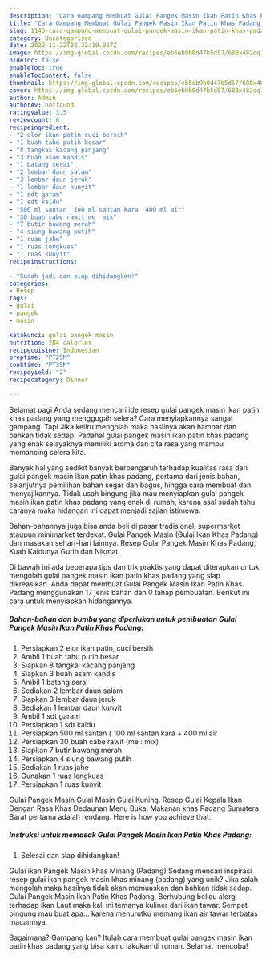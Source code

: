 ```yaml
---
description: "Cara Gampang Membuat Gulai Pangek Masin Ikan Patin Khas Padang yang Menggugah Selera "
title: "Cara Gampang Membuat Gulai Pangek Masin Ikan Patin Khas Padang yang Menggugah Selera "
slug: 1143-cara-gampang-membuat-gulai-pangek-masin-ikan-patin-khas-padang-yang-menggugah-selera
category: Uncategorized
date: 2022-11-22T02:32:19.927Z
image: https://img-global.cpcdn.com/recipes/eb5eb9b0d47b5d57/680x482cq70/gulai-pangek-masin-ikan-patin-khas-padang-foto-resep-utama.jpg
hideToc: false
enableToc: true
enableTocContent: false
thumbnail: https://img-global.cpcdn.com/recipes/eb5eb9b0d47b5d57/680x482cq70/gulai-pangek-masin-ikan-patin-khas-padang-foto-resep-utama.jpg
cover: https://img-global.cpcdn.com/recipes/eb5eb9b0d47b5d57/680x482cq70/gulai-pangek-masin-ikan-patin-khas-padang-foto-resep-utama.jpg
author: Admin
authorAv: notfound
ratingvalue: 3.5
reviewcount: 6
recipeingredient:
- "2 elor ikan patin cuci bersih"
- "1 buah tahu putih besar"
- "8 tangkai kacang panjang"
- "3 buah asam kandis"
- "1 batang serai"
- "2 lembar daun salam"
- "3 lembar daun jeruk"
- "1 lembar daun kunyit"
- "1 sdt garam"
- "1 sdt kaldu"
- "500 ml santan  100 ml santan kara  400 ml air"
- "30 buah cabe rawit me  mix"
- "7 butir bawang merah"
- "4 siung bawang putih"
- "1 ruas jahe"
- "1 ruas lengkuas"
- "1 ruas kunyit"
recipeinstructions:

- "Sudah jadi dan siap dihidangkan!"
categories:
- Resep
tags:
- gulai
- pangek
- masin

katakunci: gulai pangek masin 
nutrition: 284 calories
recipecuisine: Indonesian
preptime: "PT25M"
cooktime: "PT35M"
recipeyield: "2"
recipecategory: Dinner

---
```



Selamat pagi Anda sedang mencari ide resep gulai pangek masin ikan patin khas padang yang menggugah selera? Cara menyiapkannya sangat gampang. Tapi Jika keliru mengolah maka hasilnya akan hambar dan bahkan tidak sedap. Padahal gulai pangek masin ikan patin khas padang yang enak selayaknya memiliki aroma dan cita rasa yang mampu memancing selera kita.


Banyak hal yang sedikit banyak berpengaruh terhadap kualitas rasa dari gulai pangek masin ikan patin khas padang, pertama dari jenis bahan, selanjutnya pemilihan bahan segar dan bagus, hingga cara membuat dan menyajikannya. Tidak usah bingung jika mau menyiapkan gulai pangek masin ikan patin khas padang yang enak di rumah, karena asal sudah tahu caranya maka hidangan ini dapat menjadi sajian istimewa.

Bahan-bahannya juga bisa anda beli di pasar tradisional, supermarket ataupun minimarket terdekat. Gulai Pangek Masin (Gulai Ikan Khas Padang) dan masakan sehari-hari lainnya. Resep Gulai Pangek Masin Khas Padang, Kuah Kaldunya Gurih dan Nikmat.


Di bawah ini ada beberapa tips dan trik praktis yang dapat diterapkan untuk mengolah gulai pangek masin ikan patin khas padang yang siap dikreasikan. Anda dapat membuat Gulai Pangek Masin Ikan Patin Khas Padang menggunakan 17 jenis bahan dan 0 tahap pembuatan. Berikut ini cara untuk menyiapkan hidangannya.

<!--inarticleads1-->

##### Bahan-bahan dan bumbu yang diperlukan untuk pembuatan Gulai Pangek Masin Ikan Patin Khas Padang:

1. Persiapkan 2 elor ikan patin, cuci bersih
1. Ambil 1 buah tahu putih besar
1. Siapkan 8 tangkai kacang panjang
1. Siapkan 3 buah asam kandis
1. Ambil 1 batang serai
1. Sediakan 2 lembar daun salam
1. Siapkan 3 lembar daun jeruk
1. Sediakan 1 lembar daun kunyit
1. Ambil 1 sdt garam
1. Persiapkan 1 sdt kaldu
1. Persiapkan 500 ml santan ( 100 ml santan kara + 400 ml air
1. Persiapkan 30 buah cabe rawit (me : mix)
1. Siapkan 7 butir bawang merah
1. Persiapkan 4 siung bawang putih
1. Sediakan 1 ruas jahe
1. Gunakan 1 ruas lengkuas
1. Persiapkan 1 ruas kunyit


Gulai Pangek Masin Gulai Masin Gulai Kuning. Resep Gulai Kepala Ikan Dengan Rasa Khas Dedaunan Menu Buka. Makanan khas Padang Sumatera Barat pertama adalah rendang. Here is how you achieve that. 

<!--inarticleads2-->

##### Instruksi untuk memasak Gulai Pangek Masin Ikan Patin Khas Padang:


1. Selesai dan siap dihidangkan!

Gulai ikan Pangek Masin khas Minang (Padang) Sedang mencari inspirasi resep gulai ikan pangek masin khas minang (padang) yang unik? Jika salah mengolah maka hasilnya tidak akan memuaskan dan bahkan tidak sedap. Gulai Pangek Masin Ikan Patin Khas Padang. Berhubung beliau alergi terhadap ikan Laut maka kali ini temanya kuliner dari ikan tawar. Sempat bingung mau buat apa… karena menurutku memang ikan air tawar terbatas macamnya. 

Bagaimana? Gampang kan? Itulah cara membuat gulai pangek masin ikan patin khas padang yang bisa kamu lakukan di rumah. Selamat mencoba!

